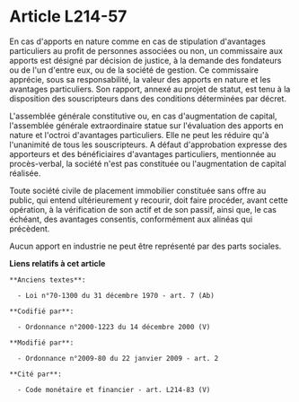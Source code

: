 # Article L214-57

En cas d'apports en nature comme en cas de stipulation d'avantages particuliers au profit de personnes associées ou non, un
commissaire aux apports est désigné par décision de justice, à la demande des fondateurs ou de l'un d'entre eux, ou de la
société de gestion. Ce commissaire apprécie, sous sa responsabilité, la valeur des apports en nature et les avantages
particuliers. Son rapport, annexé au projet de statut, est tenu à la disposition des souscripteurs dans des conditions
déterminées par décret.

L'assemblée générale constitutive ou, en cas d'augmentation de capital, l'assemblée générale extraordinaire statue sur
l'évaluation des apports en nature et l'octroi d'avantages particuliers. Elle ne peut les réduire qu'à l'unanimité de tous
les souscripteurs. A défaut d'approbation expresse des apporteurs et des bénéficiaires d'avantages particuliers, mentionnée
au procès-verbal, la société n'est pas constituée ou l'augmentation de capital réalisée.

Toute société civile de placement immobilier constituée sans offre au public, qui entend ultérieurement y recourir, doit
faire procéder, avant cette opération, à la vérification de son actif et de son passif, ainsi que, le cas échéant, des
avantages consentis, conformément aux alinéas qui précèdent.

Aucun apport en industrie ne peut être représenté par des parts sociales.

**Liens relatifs à cet article**

	**Anciens textes**:

	  - Loi n°70-1300 du 31 décembre 1970 - art. 7 (Ab)

	**Codifié par**:

	  - Ordonnance n°2000-1223 du 14 décembre 2000 (V)

	**Modifié par**:

	  - Ordonnance n°2009-80 du 22 janvier 2009 - art. 2

	**Cité par**:

	  - Code monétaire et financier - art. L214-83 (V)
